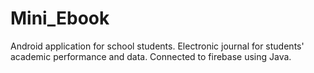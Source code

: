 # Mini_Ebook
Android application for school students. Electronic journal for students' academic performance and data. Connected to firebase using Java.

